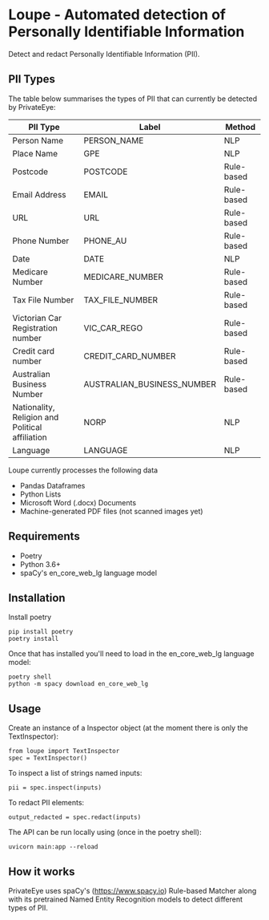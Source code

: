 # Loupe - Automated detection of Personally Identifiable Information

Detect and redact Personally Identifiable Information (PII).

## PII Types
The table below summarises the types of PII that can currently be detected by PrivateEye:

| PII Type | Label | Method |
| -------- | ----- | ------ |
| Person Name | PERSON_NAME | NLP |
| Place Name | GPE | NLP |
| Postcode | POSTCODE | Rule-based | 
| Email Address | EMAIL | Rule-based |
| URL | URL | Rule-based |
| Phone Number | PHONE_AU | Rule-based |
| Date | DATE | NLP |
| Medicare Number | MEDICARE_NUMBER | Rule-based |
| Tax File Number | TAX_FILE_NUMBER | Rule-based |
| Victorian Car Registration number | VIC_CAR_REGO | Rule-based |
| Credit card number | CREDIT_CARD_NUMBER | Rule-based |
| Australian Business Number | AUSTRALIAN_BUSINESS_NUMBER | Rule-based |
| Nationality, Religion and Political affiliation | NORP | NLP |
| Language | LANGUAGE | NLP |

Loupe currently processes the following data
- Pandas Dataframes
- Python Lists
- Microsoft Word (.docx) Documents
- Machine-generated PDF files (not scanned images yet)

## Requirements
- Poetry
- Python 3.6+
- spaCy's en_core_web_lg language model

## Installation
Install poetry
```
pip install poetry
poetry install
```

Once that has installed you'll need to load in the en_core_web_lg language model:

```
poetry shell
python -m spacy download en_core_web_lg
```

## Usage
Create an instance of a Inspector object (at the moment there is only the TextInspector):
```
from loupe import TextInspector
spec = TextInspector() 
```

To inspect a list of strings named inputs:
```
pii = spec.inspect(inputs)
```

To redact PII elements:
```
output_redacted = spec.redact(inputs)
```

The API can be run locally using (once in the poetry shell):

```
uvicorn main:app --reload
```

## How it works
PrivateEye uses spaCy's (https://www.spacy.io) Rule-based Matcher along with its pretrained Named Entity Recognition models to detect different types of PII. 